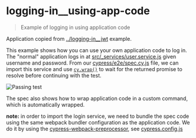 # logging-in__using-app-code
> Example of logging in using application code

Application copied from [../logging-in__jwt](../logging-in__jwt) example.

This example shows how you can use your own application code to log in. The "normal" application logs in at [src/_services/user.service.js](src/_services/user.service.js) given username and password. From our [cypress/e2e/spec.cy.js](cypress/e2e/spec.cy.js) file, we can import this service and use [`cy.wrap()`](https://on.cypress.io/wrap) to wait for the returned promise to resolve before continuing with the test.

![Passing test](images/login.png)

The spec also shows how to wrap application code in a custom command, which is automatically wrapped.

**note:** in order to import the login service, we need to bundle the spec code using the same webpack bundler configuration as the application code. We do it by using the [cypress-webpack-preprocessor](https://github.com/cypress-io/cypress-webpack-preprocessor), see [cypress.config.js](cypress.config.js)
